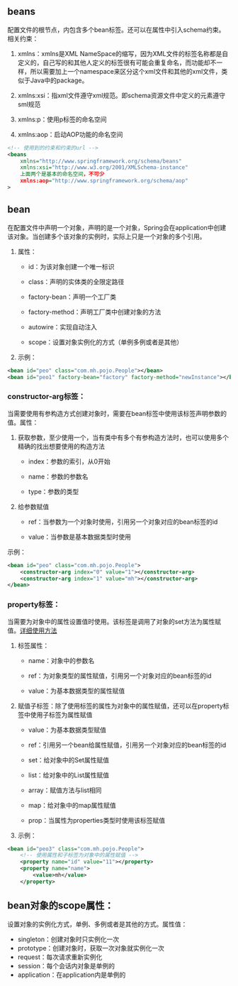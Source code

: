 ## beans
配置文件的根节点，内包含多个bean标签。还可以在属性中引入schema约束。相关约束：
1. xmlns：xmlns是XML NameSpace的缩写，因为XML文件的标签名称都是自定义的，自己写的和其他人定义的标签很有可能会重复命名，而功能却不一样，所以需要加上一个namespace来区分这个xml文件和其他的xml文件，类似于Java中的package。

2. xmlns:xsi：指xml文件遵守xml规范。即schema资源文件中定义的元素遵守sml规范
3. xmlns:p：使用p标签的命名空间
4. xmlns:aop：启动AOP功能的命名空间
```xml
<!-- 使用到的约束和约束的url -->
<beans
    xmlns="http://www.springframework.org/schema/beans"
    xmlns:xsi="http://www.w3.org/2001/XMLSchema-instance"
    上面两个是基本的命名空间，不可少
    xmlns:aop="http://www.springframework.org/schema/aop"
>
```

## bean
在配置文件中声明一个对象，声明的是一个对象，Spring会在application中创建该对象。当创建多个该对象的实例时，实际上只是一个对象的多个引用。
1. 属性：
    * id：为该对象创建一个唯一标识

    * class：声明的实体类的全限定路径
    * factory-bean：声明一个工厂类
    * factory-method：声明工厂类中创建对象的方法
    * autowire：实现自动注入
    * scope：设置对象实例化的方式（单例多例或者是其他）
2. 示例：
```xml
<bean id="peo" class="com.mh.pojo.People"></bean>
<bean id="peo1" factory-bean="factory" factory-method="newInstance"></bean>
```
### constructor-arg标签：
当需要使用有参构造方式创建对象时，需要在bean标签中使用该标签声明参数的值。属性：
1. 获取参数，至少使用一个，当有类中有多个有参构造方法时，也可以使用多个精确的找出想要使用的构造方法
    * index：参数的索引，从0开始

    * name：参数的参数名
    * type：参数的类型
2. 给参数赋值
    * ref：当参数为一个对象时使用，引用另一个对象对应的bean标签的id

    * value：当参数是基本数据类型时使用

示例：
```xml
<bean id="peo" class="com.mh.pojo.People">
    <constructor-arg index="0" value="1"></constructor-arg>
    <constructor-arg index="1" value="mh"></constructor-arg>
</bean>
```
### property标签：
当需要为对象中的属性设置值时使用。该标签是调用了对象的set方法为属性赋值。<a href="05给对象赋值.md">详细使用方法</a>
1. 标签属性：
    * name：对象中的参数名

    * ref：为对象类型的属性赋值，引用另一个对象对应的bean标签的id
    * value：为基本数据类型的属性赋值
2. 赋值子标签：除了使用标签的属性为对象中的属性赋值，还可以在property标签中使用子标签为属性赋值
    * value：为基本数据类型赋值

    * ref：引用另一个bean给属性赋值，引用另一个对象对应的bean标签的id
    * set：给对象中的Set属性赋值
    * list：给对象中的List属性赋值
    * array：赋值方法与list相同
    * map：给对象中的map属性赋值
    * prop：当属性为properties类型时使用该标签赋值
3. 示例：
```xml
<bean id="peo3" class="com.mh.pojo.People">
    <!-- 使用属性和子标签为对象中的属性赋值 -->
    <property name="id" value="11"></property>
    <property name="name">
        <value>mh</value>
    </property>
```

## bean对象的scope属性：
设置对象的实例化方式，单例、多例或者是其他的方式。属性值：
* singleton：创建对象时只实例化一次
* prototype：创建对象时，获取一次对象就实例化一次
* request：每次请求重新实例化
* session：每个会话内对象是单例的
* application：在application内是单例的
